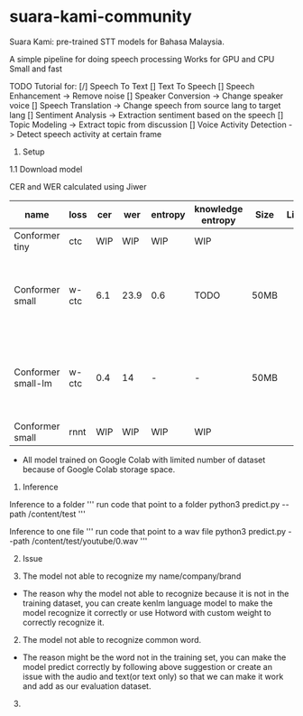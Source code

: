 # suara-kami-community

Suara Kami: pre-trained STT models for Bahasa Malaysia.

A simple pipeline for doing speech processing
Works for GPU and CPU
Small and fast

TODO
Tutorial for:
[/] Speech To Text
[] Text To Speech
[] Speech Enhancement -> Remove noise
[] Speaker Conversion -> Change speaker voice 
[] Speech Translation -> Change speech from source lang to target lang
[] Sentiment Analysis -> Extraction sentiment based on the speech
[] Topic Modeling     -> Extract topic from discussion
[] Voice Activity Detection -> Detect speech activity at certain frame

1. Setup

1.1 Download model

CER and WER calculated using Jiwer

| name               | loss  | cer | wer  | entropy | knowledge entropy | Size | Link | Summary                                                                  |
| ------------------ | ----- | --- | ---- | ------- | ----------------- | ---- | ---- | ------------------------------------------------------------------------ |
| Conformer tiny     | ctc   | WIP | WIP  | WIP     | WIP               |      |      |                                                                          |
| Conformer small    | w-ctc | 6.1 | 23.9 | 0.6     | TODO              | 50MB |      | 457422 of audio files with total duration of 620hours 6minutes 51seconds |
| Conformer small-lm | w-ctc | 0.4 | 14   | -       | -                 | 50MB |      | 457422 of audio files with total duration of 620hours 6minutes 51seconds |
| Conformer small    | rnnt  | WIP | WIP  | WIP     | WIP               |      |      |                                                                          |

* All model trained on Google Colab with limited number of dataset because of Google Colab storage space.

1. Inference

Inference to a folder
'''
run code that point to a folder
python3 predict.py --path /content/test
'''

Inference to one file
'''
run code that point to a wav file
python3 predict.py --path /content/test/youtube/0.wav
'''

2. Issue

1. The model not able to recognize my name/company/brand
- The reason why the model not able to recognize because it is not in the training dataset, you can create kenlm language model to make the model recognize it correctly or use Hotword with custom weight to correctly recognize it.

2. The model not able to recognize common word.
- The reason might be the word not in the training set, you can make the model predict correctly by following above suggestion or create an issue with the audio and text(or text only) so that we can make it work and add as our evaluation dataset.

3. 